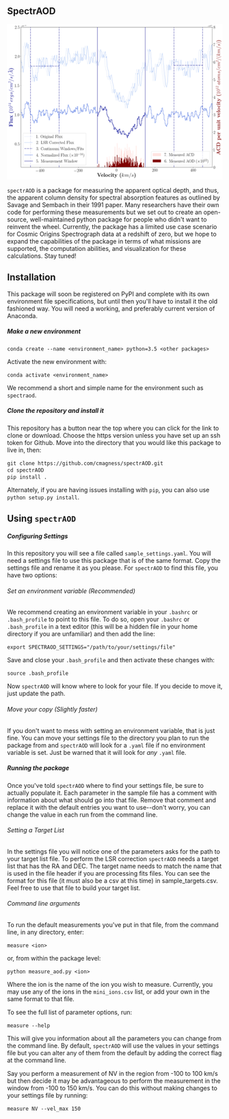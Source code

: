 SpectrAOD
------------
![spectraod_technique](spectraod_ddrf_final.png)

`spectrAOD` is a package for measuring the apparent optical depth, and thus,
 the apparent column density for spectral absorption features as outlined by
 Savage and Sembach in their 1991 paper. Many researchers have their own 
 code for performing these measurements but we set out to create an 
 open-source, well-maintained python package for people who didn't want to 
 reinvent the wheel. Currently, the package has a limited use case scenario 
 for Cosmic Origins Spectrograph data at a redshift of zero, but we hope to 
 expand the capabilities of the package in terms of what missions are 
 supported, the computation abilities, and visualization for these 
 calculations. Stay tuned!

Installation
------------
This package will soon be registered on PyPI and complete with its own 
environment file specifications, but until then you'll have to install it 
the old fashioned way. You will need a working, and preferably current 
version of Anaconda.

##### Make a new environment
```
conda create --name <environment_name> python=3.5 <other packages>
```
Activate the new environment with:
```
conda activate <environment_name>
```
We recommend a short and simple name for the environment such as `spectraod`.

##### Clone the repository and install it
This repository has a button near the top where you can click for the link 
to clone or download. Choose the https version unless you have set up an ssh
token for Github. 
Move into the directory that you would like this package to live in, then:
```
git clone https://github.com/cmagness/spectrAOD.git
cd spectrAOD
pip install .
```
Alternately, if you are having issues installing with `pip`, you can also 
use `python setup.py install`.

Using `spectrAOD`
-----------------

##### Configuring Settings

In this repository you will see a file called `sample_settings.yaml`. You 
will need a settings file to use this package that is of the same format. 
Copy the settings file and rename it as you please. For `spectrAOD` to find 
this file, you have two options:

###### Set an environment variable (Recommended)

We recommend creating an environment variable in your `.bashrc` or `
.bash_profile` to point to this file. To do so, open your `.bashrc` or `
.bash_profile` in a text editor (this will be a hidden file in your home 
directory if you are unfamiliar) and then add the line:
```
export SPECTRAOD_SETTINGS="/path/to/your/settings/file"
```
Save and close your `.bash_profile` and then activate these changes with:
```
source .bash_profile
```
Now `spectrAOD` will know where to look for your file. If you decide to move
it, just update the path.
 
###### Move your copy (Slightly faster)

If you don't want to mess with setting an environment variable, that is just
 fine. You can move your settings file to the directory you plan to run the 
 package from and `spectrAOD` will look for a `.yaml` file if no environment
  variable is set. Just be warned that it will look for _any_ `.yaml` file.
   
##### Running the package 

Once you've told `spectrAOD` where to find your settings file, be sure to 
actually populate it. Each parameter in the sample file has a comment with 
information about what should go into that file. Remove that comment and 
replace it with the default entries you want to use--don't worry, you can 
change the value in each run from the command line.

###### Setting a Target List

In the settings file you will notice one of the parameters asks for the path
 to your target list file. To perform the LSR correction `spectrAOD` needs a
  target list that has the RA and DEC. The target name needs to match the 
  name that is used in the file header if you are processing fits files. You
   can see the format for this file (it must also be a csv at this time) in 
   sample_targets.csv. Feel free to use that file to build your target list.

###### Command line arguments

To run the default measurements you've put in that file, from the command 
line, in any directory, enter:
```
measure <ion>
```
or, from within the package level:
```
python measure_aod.py <ion>
```

Where the ion is the name of the ion you wish to measure. Currently, you may
 use any of the ions in the `mini_ions.csv` list, or add your own in the 
 same format to that file.
 
To see the full list of parameter options, run:
```
measure --help
```

This will give you information about all the parameters you can change from 
the command line. By default, `spectrAOD` will use the values in your 
settings file but you can alter any of them from the default by adding the 
correct flag at the command line.

Say you perform a measurement of NV in the region from -100 to 100 km/s but 
then decide it may be advantageous to perform the measurement in the window 
from -100 to 150 km/s. You can do this without making changes to your 
settings file by running:
```
measure NV --vel_max 150
```

<!---

Contributing Code, Documentation, or Feedback
---------------------------------------------


3rd Party Libraries this package requires
-----------------------------------------


License
-------

---> 